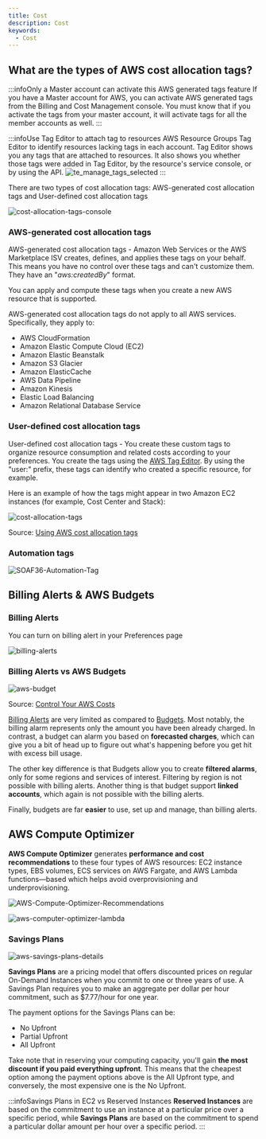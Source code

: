 ```yaml
---
title: Cost
description: Cost
keywords:
  - Cost
---
```


## What are the types of AWS cost allocation tags?

:::infoOnly a Master account can activate this AWS generated tags feature
If you have a Master account for AWS, you can activate AWS generated tags from the Billing and Cost Management console. You must know that if you activate the tags from your master account, it will activate tags for all the member accounts as well.
:::

:::infoUse Tag Editor to attach tag to resources
AWS Resource Groups Tag Editor to identify resources lacking tags in each account. Tag Editor shows you any tags that are attached to resources. It also shows you whether those tags were added in Tag Editor, by the resource's service console, or by using the API.
![te_manage_tags_selected](/img/aws/management/cost/te_manage_tags_selected.png)
:::

There are two types of cost allocation tags: AWS-generated cost allocation tags and User-defined cost allocation tags 

![cost-allocation-tags-console](/img/aws/management/cost/cost-allocation-tags-console.png)

### AWS-generated cost allocation tags

AWS-generated cost allocation tags - Amazon Web Services or the AWS Marketplace ISV creates, defines, and applies these tags on your behalf. This means you have no control over these tags and can't customize them. They have an "*aws:createdBy*" format.

You can apply and compute these tags when you create a new AWS resource that is supported.

AWS-generated cost allocation tags do not apply to all AWS services. Specifically, they apply to:

- AWS CloudFormation
- Amazon Elastic Compute Cloud (EC2)
- Amazon Elastic Beanstalk
- Amazon S3 Glacier
- Amazon ElasticCache
- AWS Data Pipeline
- Amazon Kinesis
- Elastic Load Balancing
- Amazon Relational Database Service

### User-defined cost allocation tags

User-defined cost allocation tags - You create these custom tags to organize resource consumption and related costs according to your preferences. You create the tags using the [AWS Tag Editor](https://docs.aws.amazon.com/awsconsolehelpdocs/latest/gsg/tag-editor.html). By using the "user:" prefix, these tags can identify who created a specific resource, for example.

Here is an example of how the tags might appear in two Amazon EC2 instances (for example, Cost Center and Stack):

![cost-allocation-tags](/img/aws/other/cost-allocation-tags.png)

Source: [Using AWS cost allocation tags](https://docs.aws.amazon.com/awsaccountbilling/latest/aboutv2/cost-alloc-tags.html)

### Automation tags

![SOAF36-Automation-Tag](/img/aws/management/cost/SOAF36-Automation-Tags.png)




## Billing Alerts & AWS Budgets

### Billing Alerts

You can turn on billing alert in your Preferences page

![billing-alerts](/img/aws/management/cost/billing-alerts.png)

### Billing Alerts vs AWS Budgets

![aws-budget](/img/aws/management/cost/aws-budget.png)

Source: [Control Your AWS Costs](https://aws.amazon.com/getting-started/hands-on/control-your-costs-free-tier-budgets/)

[Billing Alerts](https://docs.aws.amazon.com/AmazonCloudWatch/latest/monitoring/monitor_estimated_charges_with_cloudwatch.html#creating_billing_alarm_with_wizard) are very limited as compared to [Budgets](https://docs.aws.amazon.com/awsaccountbilling/latest/aboutv2/budgets-managing-costs.html). Most notably, the billing alarm represents only the amount you have been already charged. In contrast, a budget can alarm you based on **forecasted charges**, which can give you a bit of head up to figure out what's happening before you get hit with excess bill usage.

The other key difference is that Budgets allow you to create **filtered alarms**, only for some regions and services of interest. Filtering by region is not possible with billing alerts. Another thing is that budget support **linked accounts**, which again is not possible with the billing alerts.

Finally, budgets are far **easier** to use, set up and manage, than billing alerts.


## AWS Compute Optimizer

**AWS Compute Optimizer** generates **performance and cost recommendations** to these four  types of AWS resources: EC2 instance types, EBS volumes, ECS services on AWS Fargate, and AWS Lambda functions—based which helps avoid overprovisioning and underprovisioning.

![AWS-Compute-Optimizer-Recommendations](/img/aws/management/cost/AWS-Compute-Optimizer-Recommendations.png)

![aws-computer-optimizer-lambda](/img/aws/management/cost/aws-computer-optimizer-lambda.png)

### Savings Plans

![aws-savings-plans-details](/img/aws/management/cost/aws-savings-plans-details.jpg)

**Savings Plans** are a pricing model that offers discounted prices on regular On-Demand Instances when you commit to one or three years of use. A Savings Plan requires you to make an aggregate per dollar per hour commitment, such as $7.77/hour for one year.

The payment options for the Savings Plans can be:

- No Upfront
- Partial Upfront
- All Upfront

Take note that in reserving your computing capacity, you'll gain **the most discount if you paid everything upfront**. This means that the cheapest option among the payment options above is the All Upfront type, and conversely, the most expensive one is the No Upfront.

:::infoSavings Plans in EC2 vs Reserved Instances
**Reserved Instances** are based on the commitment to use an instance at a particular price over a specific period, while **Savings Plans** are based on the commitment to spend a particular dollar amount per hour over a specific period.
:::